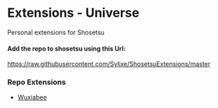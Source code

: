 # Extensions - Universe

Personal extensions for Shosetsu

#### Add the repo to shosetsu using this Url:

https://raw.githubusercontent.com/Sylixe/ShosetsuExtensions/master


### Repo Extensions
- [Wuxiabee](https://www.wuxiabee.com/)
